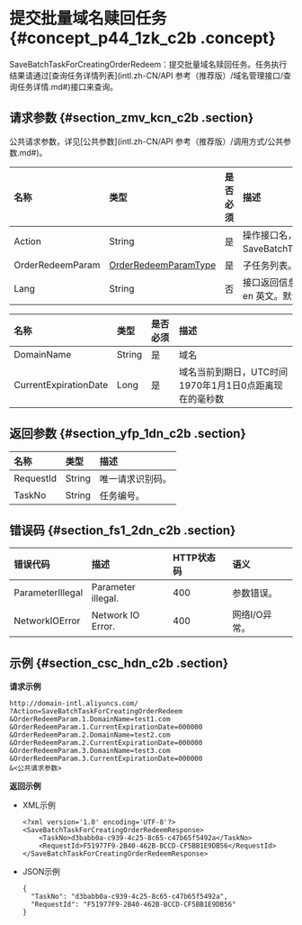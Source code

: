 # 提交批量域名赎回任务 {#concept_p44_1zk_c2b .concept}

SaveBatchTaskForCreatingOrderRedeem：提交批量域名赎回任务。任务执行结果请通过[查询任务详情列表](intl.zh-CN/API 参考（推荐版）/域名管理接口/查询任务详情.md#)接口来查询。

## 请求参数 {#section_zmv_kcn_c2b .section}

公共请求参数，详见[公共参数](intl.zh-CN/API 参考（推荐版）/调用方式/公共参数.md#)。

|名称|类型|是否必须|描述|
|:-|:-|:---|:-|
|Action|String|是|操作接口名，系统规定参数，取值：SaveBatchTaskForCreatingOrderRedeem。|
|OrderRedeemParam|[OrderRedeemParamType](#table_zxj_pcn_c2b)|是|子任务列表。|
|Lang|String|否|接口返回信息语言，枚举值范围：zh 中文，en 英文。默认为 en。|

|名称|类型|是否必须|描述|
|:-|:-|:---|:-|
|DomainName|String|是|域名|
|CurrentExpirationDate|Long|是|域名当前到期日，UTC时间1970年1月1日0点距离现在的毫秒数|

## 返回参数 {#section_yfp_1dn_c2b .section}

|名称|类型|描述|
|:-|:-|:-|
|RequestId|String|唯一请求识别码。|
|TaskNo|String|任务编号。|

## 错误码 {#section_fs1_2dn_c2b .section}

|错误代码|描述|HTTP状态码|语义|
|:---|:-|:------|:-|
|ParameterIllegal|Parameter illegal.|400|参数错误。|
|NetworkIOError|Network IO Error.|400|网络I/O异常。|

## 示例 {#section_csc_hdn_c2b .section}

**请求示例**

```
http://domain-intl.aliyuncs.com/
?Action=SaveBatchTaskForCreatingOrderRedeem
&OrderRedeemParam.1.DomainName=test1.com
&OrderRedeemParam.1.CurrentExpirationDate=000000
&OrderRedeemParam.2.DomainName=test2.com
&OrderRedeemParam.2.CurrentExpirationDate=000000
&OrderRedeemParam.3.DomainName=test3.com
&OrderRedeemParam.3.CurrentExpirationDate=000000
&<公共请求参数>
```

**返回示例**

-   XML示例

    ```
    <?xml version='1.0' encoding='UTF-8'?>
    <SaveBatchTaskForCreatingOrderRedeemResponse>
        <TaskNo>d3babb0a-c939-4c25-8c65-c47b65f5492a</TaskNo>
        <RequestId>F51977F9-2B40-462B-BCCD-CF5BB1E9DB56</RequestId>
    </SaveBatchTaskForCreatingOrderRedeemResponse>
    ```

-   JSON示例

    ```
    {    
      "TaskNo": "d3babb0a-c939-4c25-8c65-c47b65f5492a",
      "RequestId": "F51977F9-2B40-462B-BCCD-CF5BB1E9DB56"
    }
    ```


